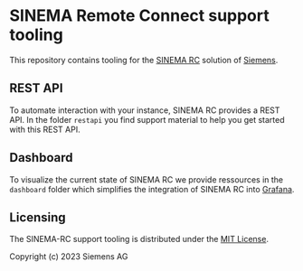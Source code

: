 # SINEMA Remote Connect support tooling

This repository contains tooling for the [SINEMA RC](https://www.siemens.com/global/en/products/automation/industrial-communication/industrial-remote-communication/remote-networks/sinema-remote-connect-access-service.html)
solution of [Siemens](https://www.siemens.com).

## REST API

To automate interaction with your instance, SINEMA RC provides a REST API.
In the folder ```restapi``` you find support material to help you get started
with this REST API.

## Dashboard

To visualize the current state of SINEMA RC we provide ressources in the
```dashboard``` folder which simplifies the integration of SINEMA RC
into [Grafana](https://grafana.com/).

## Licensing

The SINEMA-RC support tooling is distributed under the [MIT License](LICENSE).

Copyright (c) 2023 Siemens AG

